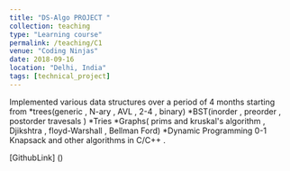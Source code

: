 ```yaml
---
title: "DS-Algo PROJECT "
collection: teaching
type: "Learning course"
permalink: /teaching/C1
venue: "Coding Ninjas"
date: 2018-09-16
location: "Delhi, India"
tags: [technical_project]
---
```


Implemented various data structures over a period of 4 months starting from 
*trees(generic , N-ary , AVL , 2-4 , binary)
*BST(inorder , preorder , postorder travesals )
*Tries
*Graphs( prims and kruskal's algorithm , Djikshtra , floyd-Warshall , Bellman Ford)
*Dynamic Programming 0-1 Knapsack and other algorithms in 
C/C++ .


[GithubLink] ()